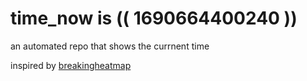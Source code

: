 # time_now is (( 1690664400240 ))

an automated repo that shows the currnent time

inspired by [breakingheatmap](https://github.com/breakingheatmap/breakingheatmap)
